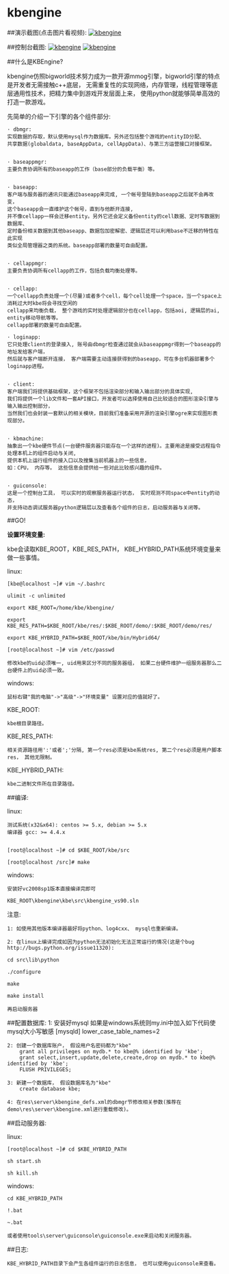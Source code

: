 kbengine
========

##演示截图(点击图片看视频):
[![kbengine](https://github.com/downloads/kbengine/kbengine/demo.jpg)](http://v.youku.com/v_show/id_XMTc2MDcxMDUy.html)

##控制台截图:
[![kbengine](https://github.com/downloads/kbengine/kbengine/guiconsole_debug.jpg)](http://v.youku.com/v_show/id_XMTc2MDcxMDUy.html)
[![kbengine](https://github.com/downloads/kbengine/kbengine/guiconsole_log.jpg)](http://v.youku.com/v_show/id_XMTc2MDcxMDUy.html)

##什么是KBEngine?

kbengine仿照bigworld技术努力成为一款开源mmog引擎，bigworld引擎的特点是开发者无需接触c++底层，
无需重复性的实现网络，内存管理，线程管理等底层通用性技术，把精力集中到游戏开发层面上来，
使用python就能够简单高效的打造一款游戏。

先简单的介绍一下引擎的各个组件部分:

	· dbmgr:
	实现数据的存取，默认使用mysql作为数据库。另外还包括整个游戏的entityID分配、
	共享数据(globaldata, baseAppData, cellAppData)、与第三方运营接口对接框架。


	· baseappmgr:
	主要负责协调所有的baseapp的工作（base部分的负载平衡）等。


	· baseapp:
	客户端与服务器的通讯只能通过baseapp来完成, 一个帐号登陆到baseapp之后就不会再改变，
	这个baseapp会一直维护这个帐号，直到与他断开连接, 
	并不像cellapp一样会迁移entity。另外它还会定义备份entity的cell数据、定时写数据到数据库、
	定时备份相关数据到其他baseapp、数据包加密解密、逻辑层还可以利用base不迁移的特性在此实现
	类似全局管理器之类的系统。baseapp部署的数量可自由配置。


	· cellappmgr:
	主要负责协调所有cellapp的工作，包括负载均衡处理等。


	· cellapp:
	一个cellapp负责处理一个(尽量)或者多个cell，每个cell处理一个space，当一个space上消耗过大时kbe将会寻找空闲的
	cellapp来均衡负载， 整个游戏的实时处理逻辑部分也在cellapp，包括aoi, 逻辑层的ai, entity移动导航等等。 
	cellapp部署的数量可自由配置。

	· loginapp:
	它只处理client的登录接入, 账号由dbmgr检查通过就会从baseappmgr得到一个baseapp的地址发给客户端，
	然后就与客户端断开连接， 客户端需要主动连接获得到的baseapp，可在多台机器部署多个loginapp进程。 


	· client:
	客户端我们将提供基础框架，这个框架不包括渲染部分和输入输出部分的具体实现, 
	我们将提供一个lib文件和一套API接口，开发者可以选择使用自己比较适合的图形渲染引擎与输入输出控制部分， 
	当然我们也会封装一套默认的相关模块，目前我们准备采用开源的渲染引擎ogre来实现图形表现部分。 


	· kbmachine:
	抽象出一个kbe硬件节点(一台硬件服务器只能存在一个这样的进程)。主要用途是接受远程指令处理本机上的组件启动与关闭, 
	提供本机上运行组件的接入口以及搜集当前机器上的一些信息， 
	如：CPU， 内存等。 这些信息会提供给一些对此比较感兴趣的组件。 


	· guiconsole: 
	这是一个控制台工具， 可以实时的观察服务器运行状态， 实时观测不同space中entity的动态，
	并支持动态调试服务器python逻辑层以及查看各个组件的日志，启动服务器与关闭等。 



##GO!


**设置环境变量:**

kbe会读取KBE_ROOT，KBE_RES_PATH， KBE_HYBRID_PATH系统环境变量来做一些事情。


linux:

	[kbe@localhost ~]# vim ~/.bashrc

	ulimit -c unlimited

	export KBE_ROOT=/home/kbe/kbengine/

	export KBE_RES_PATH=$KBE_ROOT/kbe/res/:$KBE_ROOT/demo/:$KBE_ROOT/demo/res/

	export KBE_HYBRID_PATH=$KBE_ROOT/kbe/bin/Hybrid64/

	[root@localhost ~]# vim /etc/passwd
	
	修改kbe的uid必须唯一, uid用来区分不同的服务器组， 如果二台硬件维护一组服务器那么二台硬件上的uid必须一致。
windows:

	鼠标右键"我的电脑"->"高级"->"环境变量" 设置对应的值就好了。



KBE_ROOT:

	kbe根目录路径。


KBE_RES_PATH:

	相关资源路径用':'或者';'分隔, 第一个res必须是kbe系统res, 第二个res必须是用户脚本res， 其他无限制。


KBE_HYBRID_PATH:

	kbe二进制文件所在目录路径。



##编译:

linux:

	测试系统(x32&x64): centos >= 5.x, debian >= 5.x
	编译器 gcc: >= 4.4.x


	[root@localhost ~]# cd $KBE_ROOT/kbe/src

	[root@localhost /src]# make


windows:

	安装好vc2008sp1版本直接编译完即可

	KBE_ROOT\kbengine\kbe\src\kbengine_vs90.sln

注意: 

	1: 如使用其他版本编译器最好将python、log4cxx、 mysql也重新编译。

	2: 在linux上编译完成如因为python无法初始化无法正常运行的情况(这是个bug http://bugs.python.org/issue11320):

	cd src\lib\python

	./configure

	make

	make install

	再启动服务器


##配置数据库:
	1: 安装好mysql
		如果是windows系统则my.ini中加入如下代码使mysql大小写敏感
		[mysqld]
		lower_case_table_names=2

	2: 创建一个数据库账户， 假设用户名密码都为"kbe"
		grant all privileges on mydb.* to kbe@% identified by 'kbe';
		grant select,insert,update,delete,create,drop on mydb.* to kbe@% identified by 'kbe';
		FLUSH PRIVILEGES;

	3: 新建一个数据库， 假设数据库名为"kbe"
		create database kbe;

	4: 在res\server\kbengine_defs.xml的dbmgr节修改相关参数(推荐在demo\res\server\kbengine.xml进行重载修改)。



##启动服务器:


linux:

	[root@localhost ~]# cd $KBE_HYBRID_PATH

	sh start.sh

	sh kill.sh


windows:

	cd KBE_HYBRID_PATH

	!.bat

	~.bat

	或者使用tools\server\guiconsole\guiconsole.exe来启动和关闭服务器。

##日志:

	KBE_HYBRID_PATH目录下会产生各组件运行的日志信息， 也可以使用guiconsole来查看。